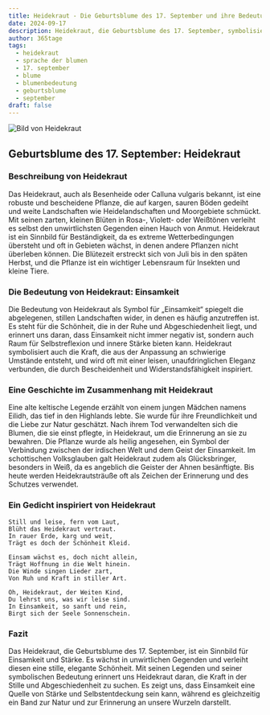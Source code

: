 ```yaml
---
title: Heidekraut - Die Geburtsblume des 17. September und ihre Bedeutung
date: 2024-09-17
description: Heidekraut, die Geburtsblume des 17. September, symbolisiert Einsamkeit. Erfahre mehr über ihre Geschichte, Bedeutung und Symbolik in der Sprache der Blumen.
author: 365tage
tags:
  - heidekraut
  - sprache der blumen
  - 17. september
  - blume
  - blumenbedeutung
  - geburtsblume
  - september
draft: false
---
```


![Bild von Heidekraut](https://cdn.pixabay.com/photo/2015/11/04/09/33/erika-1022165_960_720.jpg#center)


## Geburtsblume des 17. September: Heidekraut

### Beschreibung von Heidekraut

Das Heidekraut, auch als Besenheide oder Calluna vulgaris bekannt, ist eine robuste und bescheidene Pflanze, die auf kargen, sauren Böden gedeiht und weite Landschaften wie Heidelandschaften und Moorgebiete schmückt. Mit seinen zarten, kleinen Blüten in Rosa-, Violett- oder Weißtönen verleiht es selbst den unwirtlichsten Gegenden einen Hauch von Anmut. Heidekraut ist ein Sinnbild für Beständigkeit, da es extreme Wetterbedingungen übersteht und oft in Gebieten wächst, in denen andere Pflanzen nicht überleben können. Die Blütezeit erstreckt sich von Juli bis in den späten Herbst, und die Pflanze ist ein wichtiger Lebensraum für Insekten und kleine Tiere.

### Die Bedeutung von Heidekraut: Einsamkeit

Die Bedeutung von Heidekraut als Symbol für „Einsamkeit“ spiegelt die abgelegenen, stillen Landschaften wider, in denen es häufig anzutreffen ist. Es steht für die Schönheit, die in der Ruhe und Abgeschiedenheit liegt, und erinnert uns daran, dass Einsamkeit nicht immer negativ ist, sondern auch Raum für Selbstreflexion und innere Stärke bieten kann. Heidekraut symbolisiert auch die Kraft, die aus der Anpassung an schwierige Umstände entsteht, und wird oft mit einer leisen, unaufdringlichen Eleganz verbunden, die durch Bescheidenheit und Widerstandsfähigkeit inspiriert.

### Eine Geschichte im Zusammenhang mit Heidekraut

Eine alte keltische Legende erzählt von einem jungen Mädchen namens Eilidh, das tief in den Highlands lebte. Sie wurde für ihre Freundlichkeit und die Liebe zur Natur geschätzt. Nach ihrem Tod verwandelten sich die Blumen, die sie einst pflegte, in Heidekraut, um die Erinnerung an sie zu bewahren. Die Pflanze wurde als heilig angesehen, ein Symbol der Verbindung zwischen der irdischen Welt und dem Geist der Einsamkeit. Im schottischen Volksglauben galt Heidekraut zudem als Glücksbringer, besonders in Weiß, da es angeblich die Geister der Ahnen besänftigte. Bis heute werden Heidekrautsträuße oft als Zeichen der Erinnerung und des Schutzes verwendet.

### Ein Gedicht inspiriert von Heidekraut

```
Still und leise, fern vom Laut,  
Blüht das Heidekraut vertraut.  
In rauer Erde, karg und weit,  
Trägt es doch der Schönheit Kleid.  

Einsam wächst es, doch nicht allein,  
Trägt Hoffnung in die Welt hinein.  
Die Winde singen Lieder zart,  
Von Ruh und Kraft in stiller Art.  

Oh, Heidekraut, der Weiten Kind,  
Du lehrst uns, was wir leise sind.  
In Einsamkeit, so sanft und rein,  
Birgt sich der Seele Sonnenschein.  
```

### Fazit

Das Heidekraut, die Geburtsblume des 17. September, ist ein Sinnbild für Einsamkeit und Stärke. Es wächst in unwirtlichen Gegenden und verleiht diesen eine stille, elegante Schönheit. Mit seinen Legenden und seiner symbolischen Bedeutung erinnert uns Heidekraut daran, die Kraft in der Stille und Abgeschiedenheit zu suchen. Es zeigt uns, dass Einsamkeit eine Quelle von Stärke und Selbstentdeckung sein kann, während es gleichzeitig ein Band zur Natur und zur Erinnerung an unsere Wurzeln darstellt.